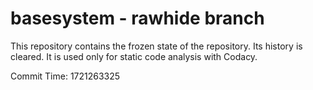 # basesystem - rawhide branch

This repository contains the frozen state of the repository.
Its history is cleared. It is used only for static code
analysis with Codacy.

Commit Time: 1721263325